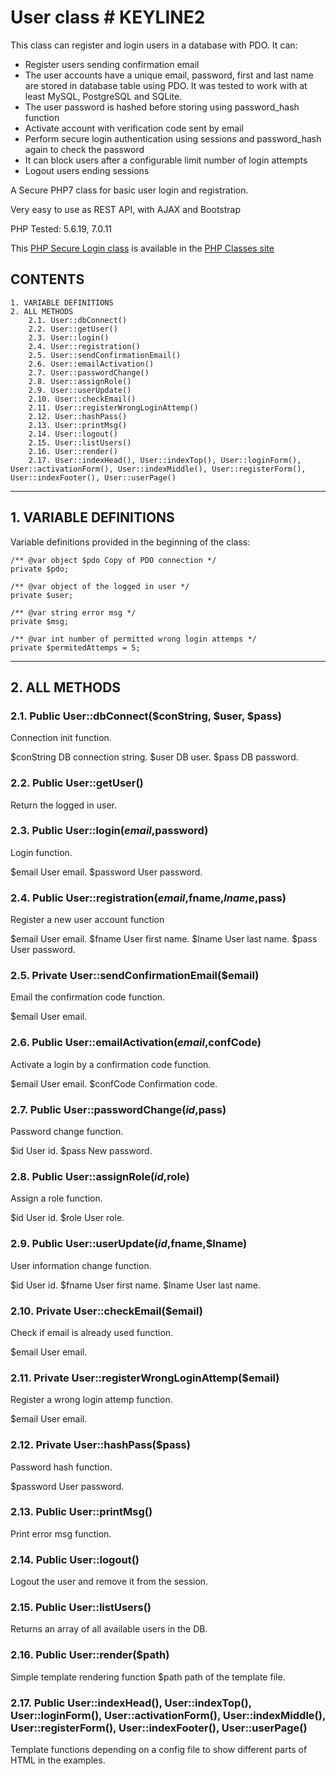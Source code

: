 # User class # KEYLINE2
This class can register and login users in a database with PDO. It can:

- Register users sending confirmation email
- The user accounts have a unique email, password, first and last name are stored in database table using PDO. It was tested to work with at least MySQL, PostgreSQL and SQLite.
- The user password is hashed before storing using password_hash function
- Activate account with verification code sent by email
- Perform secure login authentication using sessions and password_hash again to check the password
- It can block users after a configurable limit number of login attempts
- Logout users ending sessions

A Secure PHP7 class for basic user login and registration.

Very easy to use as REST API, with AJAX and Bootstrap


PHP Tested: 5.6.19, 7.0.11

This [PHP Secure Login class](https://www.phpclasses.org/package/10087-PHP-Register-and-login-users-in-a-database-with-PDO.html) is available in the [PHP Classes site](https://www.phpclasses.org)


## CONTENTS

	1. VARIABLE DEFINITIONS
	2. ALL METHODS
		2.1. User::dbConnect()
		2.2. User::getUser()
		2.3. User::login()
		2.4. User::registration()
		2.5. User::sendConfirmationEmail()
		2.6. User::emailActivation()
		2.7. User::passwordChange()
		2.8. User::assignRole()
		2.9. User::userUpdate()
		2.10. User::checkEmail()
		2.11. User::registerWrongLoginAttemp()
		2.12. User::hashPass()
		2.13. User::printMsg()
		2.14. User::logout()
		2.15. User::listUsers()
		2.16. User::render()
		2.17. User::indexHead(), User::indexTop(), User::loginForm(), User::activationForm(), User::indexMiddle(), User::registerForm(), User::indexFooter(), User::userPage()

* * *


## 1. VARIABLE DEFINITIONS

Variable definitions provided in the beginning of the class:

	/** @var object $pdo Copy of PDO connection */
	private $pdo;

	/** @var object of the logged in user */
	private $user;

	/** @var string error msg */
	private $msg;

	/** @var int number of permitted wrong login attemps */
	private $permitedAttemps = 5;
	
* * *
	
	
## 2. ALL METHODS

### 2.1. Public User::dbConnect($conString, $user, $pass)

Connection init function.

$conString		DB connection string.
$user			DB user.
$pass			DB password.

### 2.2. Public User::getUser()

Return the logged in user.

### 2.3. Public User::login($email,$password)

Login function. 

$email			User email.
$password		User password.

### 2.4. Public User::registration($email,$fname,$lname,$pass)

Register a new user account function

$email			User email.
$fname			User first name.
$lname			User last name.
$pass 			User password.

### 2.5. Private User::sendConfirmationEmail($email)

Email the confirmation code function.

$email			User email.

### 2.6. Public User::emailActivation($email,$confCode)

Activate a login by a confirmation code function.

$email			User email.
$confCode		Confirmation code.

### 2.7. Public User::passwordChange($id,$pass)

Password change function.

$id			User id.
$pass			New password.

### 2.8. Public User::assignRole($id,$role)

Assign a role function.

$id			User id.
$role			User role.

### 2.9. Public User::userUpdate($id,$fname,$lname)

User information change function.

$id			User id.
$fname			User first name.
$lname			User last name.

### 2.10. Private User::checkEmail($email)

Check if email is already used function.

$email			User email.

### 2.11. Private User::registerWrongLoginAttemp($email)

Register a wrong login attemp function.

$email			User email.

### 2.12. Private User::hashPass($pass)

Password hash function.

$password		User password.

### 2.13. Public User::printMsg()

Print error msg function.

### 2.14. Public User::logout()

Logout the user and remove it from the session.

### 2.15. Public User::listUsers()

Returns an array of all available users in the DB.

### 2.16. Public User::render($path)

Simple template rendering function
$path	path of the template file.

### 2.17. Public User::indexHead(), User::indexTop(), User::loginForm(), User::activationForm(), User::indexMiddle(), User::registerForm(), User::indexFooter(), User::userPage()

Template functions depending on a config file to show different parts of HTML in the examples.